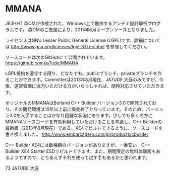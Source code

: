MMANA
=====

JE3HHT 森OMが作成された、Windows上で動作するアンテナ設計解析プログラムです。
森OMのご支援により、2013年8月オープンソースとなりました。

ライセンスはGNU Lesser Public General License (LGPL)です。詳細については
http://www.gnu.org/licenses/lgpl-3.0.en.html
を参照してください。

ソースコードは次のGitHubにて公開されています。
https://github.com/ja7ude/MMANA


LGPL規約を遵守する限り、どなたでも、publicブランチ、privateブランチを作ることができます。Committerは2013年8月現在、JA7UDE 大庭のみですが、今後、運営管理に協力いただける方がいらっしゃれば、随時対応させていただきます。

オリジナルのMMANAはBorland C++ Builder バージョン3.0で開発されており、その開発環境は10年以上前に販売終了となっています。そのため、バージョン3.0を入手することはかなり困難な状況にあります。少しでも多くの方にMMANAソースコードを有効利用していただけることを考慮し、C++ Builderの最新版（2013年8月現在）である、XE4でビルドできるように、ソースコードを書き換えました。
http://www.embarcadero.com/jp/products/cbuilder

C++ Builder XE4には数種類のバージョンがありますが、一番安い　C++ Builder XE4 Starter ESDでビルドできます。また、期間限定の無料体験版もあるようですので、とりあえずそれを使って試す手もあるかと思われます。

73
JA7UDE
大庭



